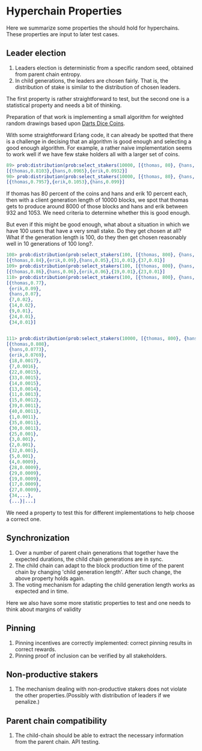 # Hyperchain Properties

Here we summarize some properties the should hold for hyperchains. These properties are input to later test cases.


## Leader election

1. Leaders election is deterministic from a specific random seed, obtained from parent chain entropy.
2. In child generations, the leaders are chosen fairly. That is, the distribution of stake is similar to the distribution of chosen leaders.

The first property is rather straightforward to test, but the second one is a statistical property and needs a bit of thinking.

Preparation of that work is implementing a small algorithm for weighted random drawings based upon
[Darts Dice Coins](https://www.keithschwarz.com/darts-dice-coins/).

With some straightforward Erlang code, it can already be spotted that there is a challenge in decising that an
algorithm is good enough and selecting a good enough algorithm.
For example, a rather naive implementation seems to work well if we have few stake holders all with a larger set of coins.
```erlang
89> prob:distribution(prob:select_stakers(10000, [{thomas, 80}, {hans, 10}, {erik, 10}])).
[{thomas,0.8103},{hans,0.0965},{erik,0.0932}]
90> prob:distribution(prob:select_stakers(10000, [{thomas, 80}, {hans, 10}, {erik, 10}])).
[{thomas,0.7957},{erik,0.1053},{hans,0.099}]
```
If thomas has 80 percent of the coins and hans and erik 10 percent each, then with a client generation length of 10000 blocks, we
spot that thomas gets to produce around 8000 of those blocks and hans and erik between 932 and 1053. We need criteria to determine whether this is good enough.

But even if this might be good enough, what about a situation in which we have 100 users that have a very small stake.
Do they get chosen at all? What if the generation length is 100, do they then get chosen reasonably well in 10 generations of 100 long?.

```erlang
108> prob:distribution(prob:select_stakers(100, [{thomas, 800}, {hans, 80}, {erik, 80}] ++ [{N, 1} || N <- lists:seq(1,40)])).
[{thomas,0.84},{erik,0.09},{hans,0.05},{31,0.01},{37,0.01}]
109> prob:distribution(prob:select_stakers(100, [{thomas, 800}, {hans, 80}, {erik, 80}] ++ [{N, 1} || N <- lists:seq(1,40)])).
[{thomas,0.86},{hans,0.06},{erik,0.06},{19,0.01},{23,0.01}]
110> prob:distribution(prob:select_stakers(100, [{thomas, 800}, {hans, 80}, {erik, 80}] ++ [{N, 1} || N <- lists:seq(1,40)])).
[{thomas,0.77},
 {erik,0.09},
 {hans,0.07},
 {7,0.02},
 {14,0.02},
 {9,0.01},
 {24,0.01},
 {34,0.01}]


111> prob:distribution(prob:select_stakers(10000, [{thomas, 800}, {hans, 80}, {erik, 80}] ++ [{N, 1} || N <- lists:seq(1,40)])).
[{thomas,0.808},
 {hans,0.0773},
 {erik,0.0769},
 {18,0.0017},
 {7,0.0016},
 {22,0.0015},
 {33,0.0015},
 {14,0.0015},
 {13,0.0014},
 {11,0.0013},
 {15,0.0012},
 {39,0.0011},
 {40,0.0011},
 {1,0.0011},
 {35,0.0011},
 {30,0.0011},
 {25,0.001},
 {3,0.001},
 {2,0.001},
 {32,0.001},
 {5,0.001},
 {4,0.0009},
 {28,0.0009},
 {29,0.0009},
 {19,0.0009},
 {17,0.0009},
 {27,0.0009},
 {34,...},
 {...}|...]
```

We need a property to test this for different implementations to help choose a correct one.



## Synchronization

1. Over a number of parent chain generations that together have the expected durations, the child chain generations are in sync.
2. The child chain can adapt to the block production time of the parent chain by changing 'child generation length'. After such change, the above property holds again.
3. The voting mechanism for adapting the child generation length works as expected and in time.

Here we also have some more statistic properties to test and one needs to think about margins of validity

## Pinning

1. Pinning incentives are correctly implemented: correct pinning results in correct rewards.
2. Pinning proof of inclusion can be verified by all stakeholders.


## Non-productive stakers

1. The mechanism dealing with non-productive stakers does not violate the other properties.(Possibly with distribution of leaders if we penalize.)

## Parent chain compatibility

1. The child-chain should be able to extract the necessary information from the parent chain. API testing.



